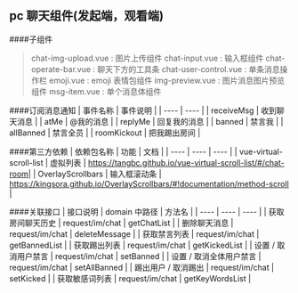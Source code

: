 ## pc 聊天组件(发起端，观看端)

####子组件

> chat-img-upload.vue : 图片上传组件
> chat-input.vue : 输入框组件
> chat-operate-bar.vue : 聊天下方的工具条
> chat-user-control.vue : 单条消息操作栏
> emoji.vue : emoji 表情包组件
> img-preview.vue : 图片消息图片预览组件
> msg-item.vue : 单个消息体组件

####订阅消息通知
| 事件名称 | 事件说明 |
| ---- | ---- |
| receiveMsg | 收到聊天消息 |
| atMe | @我的消息 |
| replyMe | 回复我的消息 |
| banned | 禁言我 |
| allBanned | 禁言全员 |
| roomKickout | 把我踢出房间 |

####第三方依赖
| 依赖包名称 | 功能 | 文档 |
| ---- | ---- | ---- |
| vue-virtual-scroll-list | 虚拟列表 | <https://tangbc.github.io/vue-virtual-scroll-list/#/chat-room>|
| OverlayScrollbars | 输入框滚动条 | <https://kingsora.github.io/OverlayScrollbars/#!documentation/method-scroll> |

####关联接口
| 接口说明 | domain 中路径 | 方法名 |
| ---- | ---- | ---- |
| 获取房间聊天历史 | request/im/chat | getChatList |
| 删除聊天消息 | request/im/chat | deleteMessage |
| 获取禁言列表 | request/im/chat | getBannedList |
| 获取踢出列表 | request/im/chat | getKickedList |
| 设置 / 取消用户禁言 | request/im/chat | setBanned |
| 设置 / 取消全体用户禁言 | request/im/chat | setAllBanned |
| 踢出用户 / 取消踢出 | request/im/chat | setKicked |
| 获取敏感词列表 | request/im/chat | getKeyWordsList |
